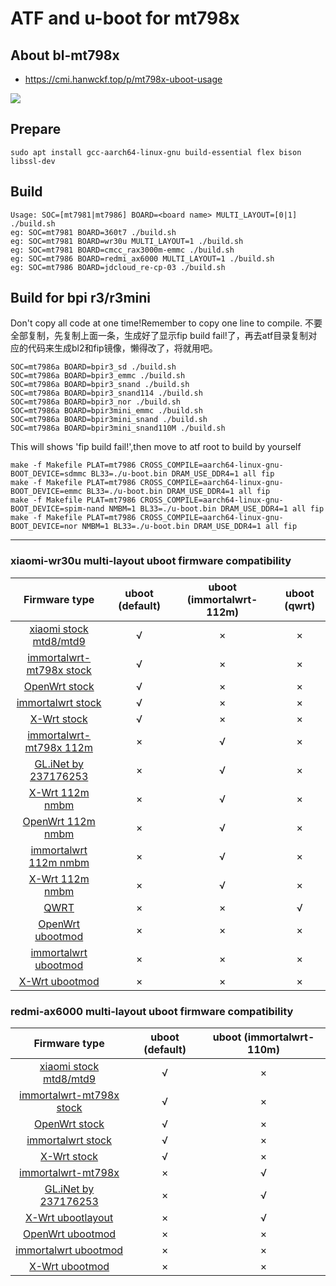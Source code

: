 # ATF and u-boot for mt798x

## About bl-mt798x
- https://cmi.hanwckf.top/p/mt798x-uboot-usage

![](/u-boot.gif)

## Prepare

```
sudo apt install gcc-aarch64-linux-gnu build-essential flex bison libssl-dev
```

## Build
```
Usage: SOC=[mt7981|mt7986] BOARD=<board name> MULTI_LAYOUT=[0|1] ./build.sh
eg: SOC=mt7981 BOARD=360t7 ./build.sh
eg: SOC=mt7981 BOARD=wr30u MULTI_LAYOUT=1 ./build.sh
eg: SOC=mt7981 BOARD=cmcc_rax3000m-emmc ./build.sh
eg: SOC=mt7986 BOARD=redmi_ax6000 MULTI_LAYOUT=1 ./build.sh
eg: SOC=mt7986 BOARD=jdcloud_re-cp-03 ./build.sh
```
## Build for bpi r3/r3mini
Don't copy all code at one time!Remember to copy one line to compile.
不要全部复制，先复制上面一条，生成好了显示fip build fail!了，再去atf目录复制对应的代码来生成bl2和fip镜像，懒得改了，将就用吧。
```
SOC=mt7986a BOARD=bpir3_sd ./build.sh
SOC=mt7986a BOARD=bpir3_emmc ./build.sh
SOC=mt7986a BOARD=bpir3_snand ./build.sh
SOC=mt7986a BOARD=bpir3_snand114 ./build.sh
SOC=mt7986a BOARD=bpir3_nor ./build.sh
SOC=mt7986a BOARD=bpir3mini_emmc ./build.sh
SOC=mt7986a BOARD=bpir3mini_snand ./build.sh
SOC=mt7986a BOARD=bpir3mini_snand110M ./build.sh
```
This will shows 'fip build fail!',then move to atf root to build by yourself

```
make -f Makefile PLAT=mt7986 CROSS_COMPILE=aarch64-linux-gnu- BOOT_DEVICE=sdmmc BL33=./u-boot.bin DRAM_USE_DDR4=1 all fip
make -f Makefile PLAT=mt7986 CROSS_COMPILE=aarch64-linux-gnu- BOOT_DEVICE=emmc BL33=./u-boot.bin DRAM_USE_DDR4=1 all fip
make -f Makefile PLAT=mt7986 CROSS_COMPILE=aarch64-linux-gnu- BOOT_DEVICE=spim-nand NMBM=1 BL33=./u-boot.bin DRAM_USE_DDR4=1 all fip
make -f Makefile PLAT=mt7986 CROSS_COMPILE=aarch64-linux-gnu- BOOT_DEVICE=nor NMBM=1 BL33=./u-boot.bin DRAM_USE_DDR4=1 all fip
```

---

### xiaomi-wr30u multi-layout uboot firmware compatibility
|Firmware type|uboot (default)|uboot (immortalwrt-112m)|uboot (qwrt)|
|:----:|:----:|:----:|:----:|
|[xiaomi stock mtd8/mtd9](https://github.com/hanwckf/xiaomi-router-stock-ubi-bin/tree/main/xiaomi-wr30u)|√|×|×|
|[immortalwrt-mt798x stock](https://github.com/hanwckf/immortalwrt-mt798x/blob/openwrt-21.02/target/linux/mediatek/files-5.4/arch/arm64/boot/dts/mediatek/mt7981-xiaomi-mi-router-wr30u-stock.dts)|√|×|×|
|[OpenWrt stock](https://github.com/openwrt/openwrt/blob/main/target/linux/mediatek/dts/mt7981b-xiaomi-mi-router-wr30u-stock.dts)|√|×|×|
|[immortalwrt stock](https://github.com/immortalwrt/immortalwrt/blob/master/target/linux/mediatek/dts/mt7981b-xiaomi-mi-router-wr30u-stock.dts)|√|×|×|
|[X-Wrt stock](https://github.com/x-wrt/x-wrt/blob/master/target/linux/mediatek/dts/mt7981b-xiaomi-mi-router-wr30u-stock.dts)|√|×|×|
|[immortalwrt-mt798x 112m](https://github.com/hanwckf/immortalwrt-mt798x/blob/openwrt-21.02/target/linux/mediatek/files-5.4/arch/arm64/boot/dts/mediatek/mt7981-xiaomi-mi-router-wr30u-112m.dts)|×|√|×|
|[GL.iNet by 237176253](https://www.right.com.cn/forum/thread-8297881-1-1.html)|×|√|×|
|[X-Wrt 112m nmbm](https://github.com/x-wrt/x-wrt/blob/master/target/linux/mediatek/dts/mt7981b-xiaomi-mi-router-wr30u-112m-nmbm.dts)|×|√|×|
|[OpenWrt 112m nmbm](https://github.com/openwrt/openwrt/blob/main/target/linux/mediatek/dts/mt7981b-xiaomi-mi-router-wr30u-112m-nmbm.dts)|×|√|×|
|[immortalwrt 112m nmbm](https://github.com/immortalwrt/immortalwrt/blob/master/target/linux/mediatek/dts/mt7981b-xiaomi-mi-router-wr30u-112m-nmbm.dts)|×|√|×|
|[X-Wrt 112m nmbm](https://github.com/x-wrt/x-wrt/blob/master/target/linux/mediatek/dts/mt7981b-xiaomi-mi-router-wr30u-112m-nmbm.dts)|×|√|×|
|[QWRT](https://www.right.com.cn/forum/thread-8284824-1-1.html)|×|×|√|
|[OpenWrt ubootmod](https://github.com/openwrt/openwrt/blob/main/target/linux/mediatek/dts/mt7981b-xiaomi-mi-router-wr30u-ubootmod.dts)|×|×|×|
|[immortalwrt ubootmod](https://github.com/immortalwrt/immortalwrt/blob/master/target/linux/mediatek/dts/mt7981b-xiaomi-mi-router-wr30u-ubootmod.dts)|×|×|×|
|[X-Wrt ubootmod](https://github.com/x-wrt/x-wrt/blob/master/target/linux/mediatek/dts/mt7981b-xiaomi-mi-router-wr30u-ubootmod.dts)|×|×|×|

### redmi-ax6000 multi-layout uboot firmware compatibility
|Firmware type|uboot (default)|uboot (immortalwrt-110m)|
|:----:|:----:|:----:|
|[xiaomi stock mtd8/mtd9](https://github.com/hanwckf/xiaomi-router-stock-ubi-bin/tree/main/redmi-ax6000)|√|×|
|[immortalwrt-mt798x stock](https://github.com/hanwckf/immortalwrt-mt798x/blob/openwrt-21.02/target/linux/mediatek/files-5.4/arch/arm64/boot/dts/mediatek/mt7986a-xiaomi-redmi-router-ax6000-stock.dts)|√|×|
|[OpenWrt stock](https://github.com/openwrt/openwrt/blob/main/target/linux/mediatek/dts/mt7986a-xiaomi-redmi-router-ax6000-stock.dts)|√|×|
|[immortalwrt stock](https://github.com/immortalwrt/immortalwrt/blob/master/target/linux/mediatek/dts/mt7986a-xiaomi-redmi-router-ax6000-stock.dts)|√|×|
|[X-Wrt stock](https://github.com/x-wrt/x-wrt/blob/master/target/linux/mediatek/dts/mt7986a-xiaomi-redmi-router-ax6000-stock.dts)|√|×|
|[immortalwrt-mt798x](https://github.com/hanwckf/immortalwrt-mt798x/blob/openwrt-21.02/target/linux/mediatek/files-5.4/arch/arm64/boot/dts/mediatek/mt7986a-xiaomi-redmi-router-ax6000.dts)|×|√|
|[GL.iNet by 237176253](https://www.right.com.cn/forum/thread-8297881-1-1.html)|×|√|
|[X-Wrt ubootlayout](https://github.com/x-wrt/x-wrt/blob/master/target/linux/mediatek/dts/mt7986a-xiaomi-redmi-router-ax6000-ubootlayout.dts)|×|√|
|[OpenWrt ubootmod](https://github.com/openwrt/openwrt/blob/main/target/linux/mediatek/dts/mt7986a-xiaomi-redmi-router-ax6000-ubootmod.dts)|×|×|
|[immortalwrt ubootmod](https://github.com/immortalwrt/immortalwrt/blob/master/target/linux/mediatek/dts/mt7986a-xiaomi-redmi-router-ax6000-ubootmod.dts)|×|×|
|[X-Wrt ubootmod](https://github.com/x-wrt/x-wrt/blob/master/target/linux/mediatek/dts/mt7986a-xiaomi-redmi-router-ax6000-ubootmod.dts)|×|×|

